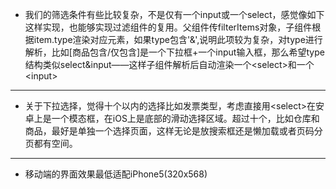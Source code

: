 - 我们的筛选条件有些比较复杂，不是仅有一个input或一个select，感觉像如下这样实现，也能够实现过滤组件的复用。父组件传filterItems对象，子组件根据item.type渲染对应元素，如果type包含'&',说明此项较为复杂，对type进行解析，比如\[商品包含/仅包含]是一个下拉框+一个input输入框，那么希望type结构类似select&input——这样子组件解析后自动渲染一个\<select>和一个\<input>
-------------
  
- 关于下拉选择，觉得十个以内的选择比如发票类型，考虑直接用\<select>在安卓上是一个模态框，在iOS上是底部的滑动选择区域。超过十个，比如仓库和商品，最好是单独一个选择页面，这样无论是放搜索框还是懒加载或者页码分页都有空间。
--------------
- 移动端的界面效果最低适配iPhone5(320x568)

